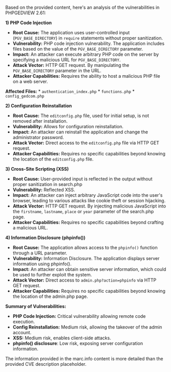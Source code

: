 Based on the provided content, here's an analysis of the vulnerabilities in PHPGEDVIEW 2.61:

**1) PHP Code Injection**

*   **Root Cause:** The application uses user-controlled input (`PGV_BASE_DIRECTORY`) in `require` statements without proper sanitization.
*   **Vulnerability:** PHP code injection vulnerability. The application includes files based on the value of the `PGV_BASE_DIRECTORY` parameter.
*   **Impact:** An attacker can execute arbitrary PHP code on the server by specifying a malicious URL for `PGV_BASE_DIRECTORY`.
*   **Attack Vector:** HTTP GET request. By manipulating the `PGV_BASE_DIRECTORY` parameter in the URL.
*   **Attacker Capabilities:** Requires the ability to host a malicious PHP file on a web server.

**Affected Files:**
    * `authentication_index.php`
    * `functions.php`
    * `config_gedcom.php`

**2) Configuration Reinstallation**

*   **Root Cause:** The `editconfig.php` file, used for initial setup, is not removed after installation.
*   **Vulnerability:** Allows for configuration reinstallation.
*   **Impact:** An attacker can reinstall the application and change the administrator password.
*   **Attack Vector:** Direct access to the `editconfig.php` file via HTTP GET request.
*   **Attacker Capabilities:** Requires no specific capabilities beyond knowing the location of the `editconfig.php` file.

**3) Cross-Site Scripting (XSS)**

*   **Root Cause:** User-provided input is reflected in the output without proper sanitization in search.php
*   **Vulnerability:** Reflected XSS.
*   **Impact:** An attacker can inject arbitrary JavaScript code into the user's browser, leading to various attacks like cookie theft or session hijacking.
*  **Attack Vector:** HTTP GET request. By injecting malicious JavaScript into the `firstname`, `lastname`, `place` or `year` parameter of the search.php page.
*   **Attacker Capabilities:** Requires no specific capabilities beyond crafting a malicious URL.

**4) Information Disclosure (phpinfo())**

*   **Root Cause:** The application allows access to the `phpinfo()` function through a URL parameter.
*   **Vulnerability:** Information Disclosure. The application displays server information using phpinfo().
*   **Impact:** An attacker can obtain sensitive server information, which could be used to further exploit the system.
*   **Attack Vector:** Direct access to `admin.php?action=phpinfo` via HTTP GET request.
*   **Attacker Capabilities:** Requires no specific capabilities beyond knowing the location of the admin.php page.

**Summary of Vulnerabilities:**

*   **PHP Code Injection:** Critical vulnerability allowing remote code execution.
*   **Config Reinstallation:** Medium risk, allowing the takeover of the admin account.
*   **XSS:** Medium risk, enables client-side attacks.
*   **phpinfo() disclosure**: Low risk, exposing server configuration information.

The information provided in the marc.info content is more detailed than the provided CVE description placeholder.
